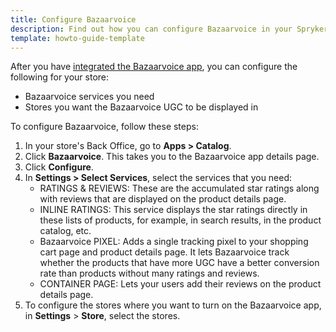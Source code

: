 ```yaml
---
title: Configure Bazaarvoice
description: Find out how you can configure Bazaarvoice in your Spryker shop
template: howto-guide-template 
---
```


After you have [integrated the Bazaarvoice app](/docs/pbc/all/ratings-reviews/Bazaarvoice/integrate-bazaarvoice.html), you can configure the following for your store:
- Bazaarvoice services you need
- Stores you want the Bazaarvoice UGC to be displayed in

To configure Bazaarvoice, follow these steps:

1. In your store's Back Office, go to **Apps > Catalog**.
2. Click **Bazaarvoice**. This takes you to the Bazaarvoice app details page.
3. Click **Configure**.
4. In **Settings > Select Services**, select the services that you need:
   - RATINGS & REVIEWS: These are the accumulated star ratings along with reviews that are displayed on the product details page.
   <!---- QUESTIONS & ANSWERS:--> 
   - INLINE RATINGS: This service displays the star ratings directly in these lists of products, for example, in search results, in the product catalog, etc.
   - Bazaarvoice PIXEL: Adds a single tracking pixel to your shopping cart page and product details page. It lets Bazaarvoice track whether the products that have more UGC have a better conversion rate than products without many ratings and reviews.
   - CONTAINER PAGE: Lets your users add their reviews on the product details page.
5. To configure the stores where you want to turn on the Bazaarvoice app, in **Settings** > **Store**, select the stores.